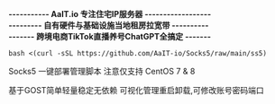 **----------- AaIT.io 专注住宅IP服务器 ------------------**<br>
**--------- 自有硬件与基础设施当地租房拉宽带 ----------**<br>
**------- 跨境电商TikTok直播养号ChatGPT全搞定 -------**<br>

    bash <(curl -sSL https://github.com/AaIT-io/Socks5/raw/main/ss5)

Socks5 一键部署管理脚本
注意仅支持 CentOS 7 & 8

基于GOST简单轻量稳定无依赖
可视化管理重启卸载,可修改账号密码端口